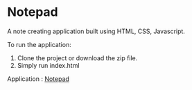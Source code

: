 # Notepad
A note creating application built using HTML, CSS, Javascript.

To run the application:
1. Clone the project or download the zip file.
2. Simply run index.html

Application : [Notepad](https://imaky10.github.io/Notepad/)
